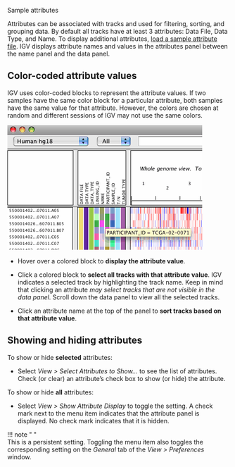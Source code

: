 <!---
The page title should not go in the menu
-->
<p class="page-title"> Sample attributes</p>

Attributes can be associated with tracks and used for filtering, sorting, and grouping data. By default all tracks have 
at least 3 attributes: Data File, Data Type, and Name. To display additional attributes, [load a sample attribute file](../FileFormats/SampleInfo.md). 
IGV displays attribute names and values in the attributes panel between the name panel and the data panel.

## Color-coded attribute values

IGV uses color-coded blocks to represent the attribute values. If two samples have the same color block for a particular attribute, both samples have the same value for that attribute. However, the colors are chosen at random and different sessions of IGV may not use the same colors.

![](img/attributes.jpg)

* Hover over a colored block to **display the attribute value**.

* Click a colored block to **select all tracks with that attribute value**. IGV indicates a selected track by highlighting the track name.  Keep in mind that clicking an attribute *may select tracks that are not visible in the data panel*. Scroll down the data panel to view all the selected tracks.
        
* Click an attribute name at the top of the panel to **sort tracks based on that attribute value**.

## Showing and hiding attributes

To show or hide **selected** attributes:

* Select _View > Select Attributes to Show..._ to see the list of attributes. Check (or clear) an attribute’s check box to show (or hide) the attribute.

To show or hide **all** attributes:

*   Select _View > Show Attribute Display_ to toggle the setting. A check mark next to the menu item indicates that the attribute panel is displayed. No check mark indicates that it is hidden. 

!!! note " "  
    This is a persistent setting. Toggling the menu item also toggles the corresponding setting on the *General* tab of the _View > Preferences_ window.